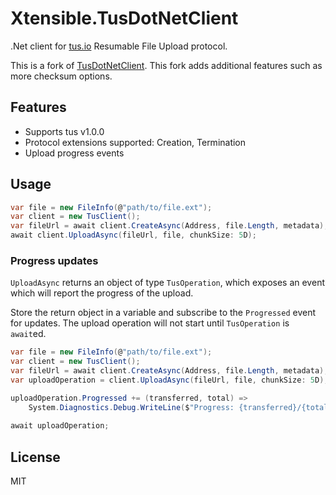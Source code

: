 # Xtensible.TusDotNetClient
.Net client for [tus.io](http://tus.io/) Resumable File Upload protocol.

This is a fork of [TusDotNetClient](https://github.com/jonstodle/TusDotNetClient).  This fork adds additional features such as more checksum options.

## Features
- Supports tus v1.0.0
- Protocol extensions supported: Creation, Termination
- Upload progress events

## Usage
```c#
var file = new FileInfo(@"path/to/file.ext");
var client = new TusClient();
var fileUrl = await client.CreateAsync(Address, file.Length, metadata);
await client.UploadAsync(fileUrl, file, chunkSize: 5D);
```

### Progress updates
`UploadAsync` returns an object of type `TusOperation`, which exposes an event which will report the progress of the upload.

Store the return object in a variable and subscribe to the `Progressed` event for updates. The upload operation will not start until `TusOperation` is `await`ed.

```c#
var file = new FileInfo(@"path/to/file.ext");
var client = new TusClient();
var fileUrl = await client.CreateAsync(Address, file.Length, metadata);
var uploadOperation = client.UploadAsync(fileUrl, file, chunkSize: 5D);

uploadOperation.Progressed += (transferred, total) => 
    System.Diagnostics.Debug.WriteLine($"Progress: {transferred}/{total}");
    
await uploadOperation; 
```

## License
MIT
